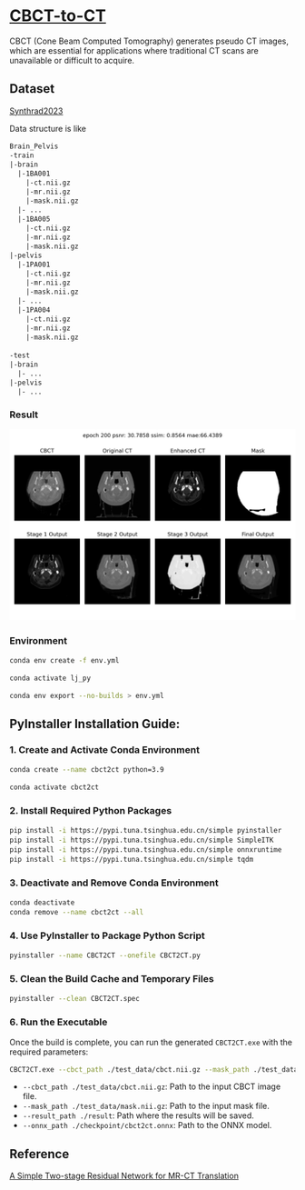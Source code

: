 # [CBCT-to-CT](https://github.com/YMZ1998/CBCT-to-CT)

CBCT (Cone Beam Computed Tomography) generates pseudo CT images, which are essential for applications where traditional
CT scans are unavailable or difficult to acquire.

## Dataset

[Synthrad2023](https://synthrad2023.grand-challenge.org/)

Data structure is like

```
Brain_Pelvis
-train
|-brain
  |-1BA001
    |-ct.nii.gz
    |-mr.nii.gz
    |-mask.nii.gz
  |- ...
  |-1BA005
    |-ct.nii.gz
    |-mr.nii.gz
    |-mask.nii.gz
|-pelvis
  |-1PA001
    |-ct.nii.gz
    |-mr.nii.gz
    |-mask.nii.gz
  |- ...
  |-1PA004
    |-ct.nii.gz
    |-mr.nii.gz
    |-mask.nii.gz

-test
|-brain
  |- ...
|-pelvis
  |- ...
```

### Result

![image](https://github.com/YMZ1998/CBCT-to-CT/blob/main/figure/result.png)

### Environment

```bash
conda env create -f env.yml
```

```bash
conda activate lj_py
```

```bash
conda env export --no-builds > env.yml
```

## PyInstaller Installation Guide:

### 1. Create and Activate Conda Environment

```bash
conda create --name cbct2ct python=3.9
```

```bash
conda activate cbct2ct
```

### 2. Install Required Python Packages

```bash
pip install -i https://pypi.tuna.tsinghua.edu.cn/simple pyinstaller
pip install -i https://pypi.tuna.tsinghua.edu.cn/simple SimpleITK
pip install -i https://pypi.tuna.tsinghua.edu.cn/simple onnxruntime
pip install -i https://pypi.tuna.tsinghua.edu.cn/simple tqdm
```

### 3. Deactivate and Remove Conda Environment

```bash
conda deactivate
conda remove --name cbct2ct --all
```

### 4. Use PyInstaller to Package Python Script

```bash
pyinstaller --name CBCT2CT --onefile CBCT2CT.py
```

### 5. Clean the Build Cache and Temporary Files

```bash
pyinstaller --clean CBCT2CT.spec
```

### 6. Run the Executable

Once the build is complete, you can run the generated `CBCT2CT.exe` with the required parameters:

```bash
CBCT2CT.exe --cbct_path ./test_data/cbct.nii.gz --mask_path ./test_data/mask.nii.gz --result_path ./result --onnx_path ./checkpoint/cbct2ct.onnx
```

- `--cbct_path ./test_data/cbct.nii.gz`: Path to the input CBCT image file.
- `--mask_path ./test_data/mask.nii.gz`: Path to the input mask file.
- `--result_path ./result`: Path where the results will be saved.
- `--onnx_path ./checkpoint/cbct2ct.onnx`: Path to the ONNX model.

## Reference

[A Simple Two-stage Residual Network for MR-CT Translation](https://github.com/ZhangZhiHao233/MR-to-CT)
